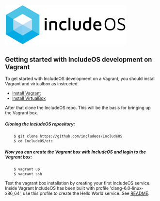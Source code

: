![IncludeOS Logo](./logo.png)
================================================

## Getting started with IncludeOS development on Vagrant
To get started with IncludeOS development on a Vagrant, you should install Vagrant and virtualbox as instructed.

* [Install Vagrant](https://www.vagrantup.com/docs/installation/)
* [Install VirtualBox](https://www.virtualbox.org/manual/UserManual.html#installation)

After that clone the IncludeOS repo. This will be the basis for bringing up the Vagrant box.

##### Cloning the IncludeOS repository:
```
    $ git clone https://github.com/includeos/IncludeOS
    $ cd IncludeOS/etc
```
##### Now you can create the Vagrant box with IncludeOS  and login to the Vagrant box:
```
	$ vagrant up
	$ vagrant ssh
```
Test the vagrant box installation by creating your first IncludeOS service. Inside Vagrant IncludeOS has been built with profile 'clang-6.0-linux-x86_64', use this profile to create the Hello World service. See [README](/README.MD#hello_world).
